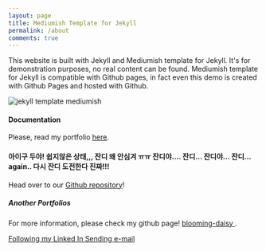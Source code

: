 ```yaml
---
layout: page
title: Mediumish Template for Jekyll
permalink: /about
comments: true
---
```


<div class="row justify-content-between">
<div class="col-md-8 pr-5">

<p>This website is built with Jekyll and Mediumish template for Jekyll. It's for demonstration purposes, no real content can be found. Mediumish template for Jekyll is compatible with Github pages, in fact even this demo is created with Github Pages and hosted with Github.</p>

<p class="mb-5"><img class="shadow-lg" src="{{site.baseurl}}/assets/images/mediumish-jekyll-template.png" alt="jekyll template mediumish" /></p>
<h4>Documentation</h4>

<p>Please, read my portfolio <a href="https://bootstrapstarter.com/bootstrap-templates/template-mediumish-bootstrap-jekyll/">here<i class="fa-light fa-cube"></i></a>.</p>

<h4>아이구 두야! 쉽지않은 상태,,, 잔디 왜 안심겨 ㅠㅠ 잔디야.... 잔디... 잔디야... 잔디... again.. 다시 잔디 도전한다 진짜!!!</h4>

<p>Head over to our <a href="https://github.com/wowthemesnet/mediumish-theme-jekyll">Github repository</a>!</p>

</div>

<div class="col-md-4">

<div class="sticky-top sticky-top-80">
<h5>Another Portfolios</h5>

<p>For more information, please check my github page! <a target="_blank" href="https://github.com/blooming-daisy">blooming-daisy <i class="fab fa-github"></i></a>.</p>

<a target="_blank" href="https://www.instagram.com/leena_loves_palmtrees/" class="btn btn-danger">Following my Linked In <i class="fab fa-linkedin-in"></i></a> <a target="_blank" href="mailto:leenagohk@gmail.com" class="btn btn-warning">Sending e-mail<i class="fab fa-linkedin-in"></i></a>

</div>
</div>
</div>
